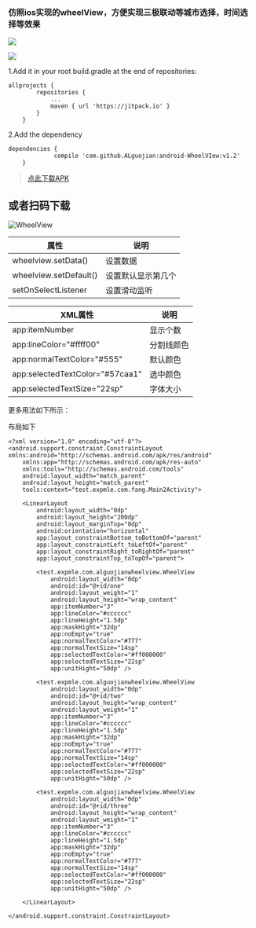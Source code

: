 

### 仿照ios实现的wheelView，方便实现三极联动等城市选择，时间选择等效果


![](http://ouvjn19yd.bkt.clouddn.com/video2gif_20170921_175658%5B1%5D.gif)

[![](https://jitpack.io/v/ALguojian/android-WheelVIew.svg)](https://jitpack.io/#ALguojian/android-WheelVIew)

1.Add it in your root build.gradle at the end of repositories:

```
allprojects {
		repositories {
			...
			maven { url 'https://jitpack.io' }
		}
	}
```

2.Add the dependency

```
dependencies {
	         compile 'com.github.ALguojian:android-WheelVIew:v1.2'
	}
```

> [点此下载APK](https://fir.im/vpft)

## 或者扫码下载

![WheelView](http://ouvjn19yd.bkt.clouddn.com/WheelView.png)

|属性|说明|
|-|-|
|wheelview.setData()|设置数据|
|wheelview.setDefault()|设置默认显示第几个|
|setOnSelectListener|设置滑动监听|


|XML属性|说明|
|-|-|
|app:itemNumber|显示个数|
|app:lineColor="#ffff00"|分割线颜色|
|app:normalTextColor="#555"|默认颜色|
|app:selectedTextColor="#57caa1"|选中颜色|
|app:selectedTextSize="22sp"|字体大小|

更多用法如下所示：


布局如下

```
<?xml version="1.0" encoding="utf-8"?>
<android.support.constraint.ConstraintLayout xmlns:android="http://schemas.android.com/apk/res/android"
    xmlns:app="http://schemas.android.com/apk/res-auto"
    xmlns:tools="http://schemas.android.com/tools"
    android:layout_width="match_parent"
    android:layout_height="match_parent"
    tools:context="test.expmle.com.fang.Main2Activity">

    <LinearLayout
        android:layout_width="0dp"
        android:layout_height="200dp"
        android:layout_marginTop="8dp"
        android:orientation="horizontal"
        app:layout_constraintBottom_toBottomOf="parent"
        app:layout_constraintLeft_toLeftOf="parent"
        app:layout_constraintRight_toRightOf="parent"
        app:layout_constraintTop_toTopOf="parent">

        <test.expmle.com.alguojianwheelview.WheelView
            android:layout_width="0dp"
            android:id="@+id/one"
            android:layout_weight="1"
            android:layout_height="wrap_content"
            app:itemNumber="3"
            app:lineColor="#cccccc"
            app:lineHeight="1.5dp"
            app:maskHight="32dp"
            app:noEmpty="true"
            app:normalTextColor="#777"
            app:normalTextSize="14sp"
            app:selectedTextColor="#ff000000"
            app:selectedTextSize="22sp"
            app:unitHight="50dp" />

        <test.expmle.com.alguojianwheelview.WheelView
            android:layout_width="0dp"
            android:id="@+id/two"
            android:layout_height="wrap_content"
            android:layout_weight="1"
            app:itemNumber="3"
            app:lineColor="#cccccc"
            app:lineHeight="1.5dp"
            app:maskHight="32dp"
            app:noEmpty="true"
            app:normalTextColor="#777"
            app:normalTextSize="14sp"
            app:selectedTextColor="#ff000000"
            app:selectedTextSize="22sp"
            app:unitHight="50dp" />

        <test.expmle.com.alguojianwheelview.WheelView
            android:layout_width="0dp"
            android:id="@+id/three"
            android:layout_height="wrap_content"
            android:layout_weight="1"
            app:itemNumber="3"
            app:lineColor="#cccccc"
            app:lineHeight="1.5dp"
            app:maskHight="32dp"
            app:noEmpty="true"
            app:normalTextColor="#777"
            app:normalTextSize="14sp"
            app:selectedTextColor="#ff000000"
            app:selectedTextSize="22sp"
            app:unitHight="50dp" />

    </LinearLayout>

</android.support.constraint.ConstraintLayout>



```



